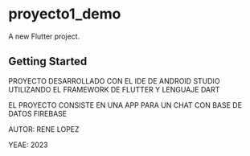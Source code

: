 # proyecto1_demo

A new Flutter project.

## Getting Started

PROYECTO DESARROLLADO CON EL IDE DE ANDROID STUDIO UTILIZANDO EL FRAMEWORK DE FLUTTER Y LENGUAJE DART

EL PROYECTO CONSISTE EN UNA APP PARA UN CHAT CON BASE DE DATOS FIREBASE

AUTOR: RENE LOPEZ

YEAE: 2023
